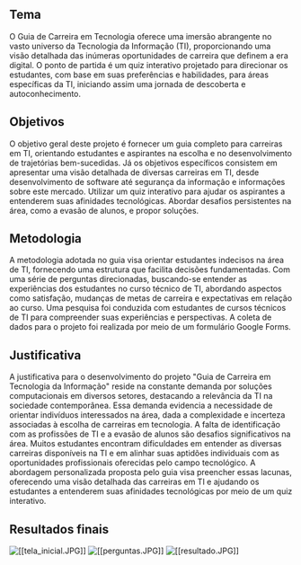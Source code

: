 ## Tema
O Guia de Carreira em Tecnologia oferece uma imersão abrangente no vasto universo da Tecnologia da Informação (TI), proporcionando uma visão detalhada das inúmeras oportunidades de carreira que definem a era digital. O ponto de partida é um quiz interativo projetado para direcionar os estudantes, com base em suas preferências e habilidades, para áreas específicas da TI, iniciando assim uma jornada de descoberta e autoconhecimento.

## Objetivos
O objetivo geral deste projeto é fornecer um guia completo para carreiras em TI, orientando estudantes e aspirantes na escolha e no desenvolvimento de trajetórias bem-sucedidas.
Já os objetivos específicos consistem em apresentar uma visão detalhada de diversas carreiras em TI, desde desenvolvimento de software até segurança da informação e informações sobre este mercado. Utilizar um quiz interativo para ajudar os aspirantes a entenderem suas afinidades tecnológicas. Abordar desafios persistentes na área, como a evasão de alunos, e propor soluções.

## Metodologia
A metodologia adotada no guia visa orientar estudantes indecisos na área de TI, fornecendo uma estrutura que facilita decisões fundamentadas. Com uma série de perguntas direcionadas, buscando-se entender as experiências dos estudantes no curso técnico de TI, abordando aspectos como satisfação, mudanças de metas de carreira e expectativas em relação ao curso. Uma pesquisa foi conduzida com estudantes de cursos técnicos de TI para compreender suas experiências e perspectivas. A coleta de dados para o projeto foi realizada por meio de um formulário Google Forms.

## Justificativa
A justificativa para o desenvolvimento do projeto "Guia de Carreira em Tecnologia da Informação" reside na constante demanda por soluções computacionais em diversos setores, destacando a relevância da TI na sociedade contemporânea. Essa demanda evidencia a necessidade de orientar indivíduos interessados na área, dada a complexidade e incerteza associadas à escolha de carreiras em tecnologia. A falta de identificação com as profissões de TI e a evasão de alunos são desafios significativos na área. Muitos estudantes encontram dificuldades em entender as diversas carreiras disponíveis na TI e em alinhar suas aptidões individuais com as oportunidades profissionais oferecidas pelo campo tecnológico. A abordagem personalizada proposta pelo guia visa preencher essas lacunas, oferecendo uma visão detalhada das carreiras em TI e ajudando os estudantes a entenderem suas afinidades tecnológicas por meio de um quiz interativo.

## Resultados finais
![[[tela_inicial.JPG]]](https://github.com/Lvdstr/TCC-Guia-De-Carreira/blob/main/tela_inicial.JPG)
![[[perguntas.JPG]]](https://github.com/Lvdstr/TCC-Guia-De-Carreira/blob/main/perguntas.JPG)
![[[resultado.JPG]]](https://github.com/Lvdstr/TCC-Guia-De-Carreira/blob/main/resultado.JPG)
